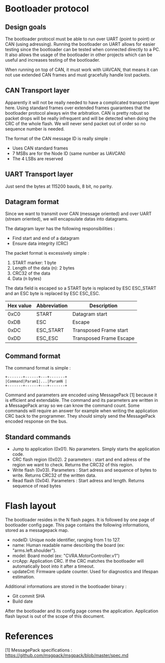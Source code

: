 # Bootloader protocol

## Design goals

The bootloader protocol must be able to run over UART (point to point) or CAN (using adressing).
Running the bootloader on UART allows for easier testing since the bootloader can be tested when connected directly to a PC.
It also allows the usage of the bootloader in other projects which can be useful and increases testing of the bootloader.

When running on top of CAN, it must work with UAVCAN, that means it can not use extended CAN frames and must gracefully handle lost packets.

## CAN Transport layer
Apparently it will not be really needed to have a complicated transport layer here.
Using standard frames over extended frames guarantees that the bootloader protocol always win the arbitration.
CAN is pretty robust so packet drops will be really infrequent and will be detected when doing the CRC of the whole flash.
We will never send packet out of order so no sequence number is needed.

The format of the CAN message ID is really simple :

* Uses CAN standard frames
* 7 MSBs are for the Node ID (same number as UAVCAN)
* The 4 LSBs are reserved

## UART Transport layer
Just send the bytes at 115200 bauds, 8 bit, no parity.

## Datagram format
Since we want to transmit over CAN (message oriented) and over UART (stream oriented), we will encapsulate datas into datagrams.

The datagram layer has the following responsibilities :
* Find start and end of a datagram
* Ensure data integrity (CRC)

The packet format is excessively simple :

1. START marker: 1 byte
2. Length of the data (n): 2 bytes
3. CRC32 of the data
3. Data (n bytes)

The data field is escaped so a START byte is replaced by ESC ESC_START and an ESC byte is replaced by ESC ESC_ESC.

| Hex value | Abbreviation | Description
|-----------|--------------|------------
| 0xC0      | START        | Datagram start
| 0xDB      | ESC          | Escape
| 0xDC      | ESC_START    | Transposed Frame start
| 0xDD      | ESC_ESC      | Transposed Frame Escape

## Command format

The command format is simple :

    +-------+------+---+-------+
    |Command|Param1|...|ParamN |
    +-------+------+---+-------+

Command and parameters are encoded using MessagePack [1] because it is efficient and extendable.
The command and its parameters are written in a MessagePack array so we can know the command count.
Some commands will require an answer for example when writing the application CRC back to the programmer.
They should simply send the MessagePack encoded response on the bus.

## Standard commands

* Jump to application (0x01). No parameters. Simply starts the application code.
* CRC flash region (0x02). 2 parameters : start and end adress of the region we want to check. Returns the CRC32 of this region.
* Write flash (0x03). Parameters : Start adress and sequence of bytes to write. Returns CRC32 of the written data.
* Read flash (0x04). Parameters : Start adress and length. Returns sequence of read bytes

# Flash layout
The bootloader resides in the N flash pages.
It is followed by one page of bootloader config page.
This page contains the following informations, stored as a messagepack map.
* nodeID: Unique node identifier, ranging from 1 to 127.
* name: Human readable name describing the board (ex: "arms.left.shoulder").
* model: Board model (ex: "CVRA.MotorController.v1")
* crcApp: Application CRC. If the CRC matches the bootloader will automatically boot into it after a timeout.
* updateCnt: Firmware update counter. Used for diagnostics and lifespan estimation.

Additional informations are stored in the bootloader binary :
* Git commit SHA
* Build date

After the bootloader and its config page comes the application.
Application flash layout is out of the scope of this document.

# References
[1] MessagePack specifications : https://github.com/msgpack/msgpack/blob/master/spec.md

